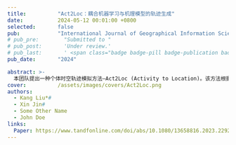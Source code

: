 ```yaml
---
title:          "Act2Loc：耦合机器学习与机理模型的轨迹生成"
date:           2024-05-12 00:01:00 +0800
selected:       false
pub:            "International Journal of Geographical Information Science (IJGIS)"
# pub_pre:        "Submitted to "
# pub_post:       'Under review.'
# pub_last:       ' <span class="badge badge-pill badge-publication badge-success">Spotlight</span>'
pub_date:       "2024"

abstract: >-
  本团队提出一种个体时空轨迹模拟方法—Act2Loc (Activity to Location)。该方法根据人类轨迹特点，适应性结合并发挥了机器学习和机理模型的各自优势，使得模型兼具较高的真实度和可解释性。Act2Loc可基于易获取的小样本个体活动序列和人口分布，生成给定数量的合成轨迹，方法训练成本低且易于迁移应用。所生成的合成轨迹数据可直接规避真实数据存在的隐私安全问题及数据质量缺陷，为智能交通、公共安全、疫情模拟控制等领域的研究及现实应用提供重要支持。
cover:          /assets/images/covers/Act2Loc.png
authors:
  - Kang Liu*#
  - Xin Jin#
  - Some Other Name
  - John Doe
links:
  Paper: https://www.tandfonline.com/doi/abs/10.1080/13658816.2023.2292570
---
```

